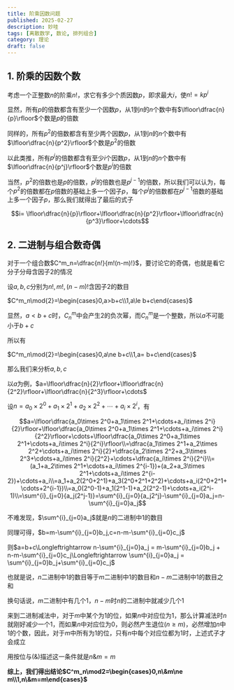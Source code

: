 ```yaml
---
title: 阶乘因数问题
published: 2025-02-27
description: 妙哇
tags: [离散数学, 数论, 排列组合]
category: 理论
draft: false
---
```


## 1. 阶乘的因数个数

考虑一个正整数$n$的阶乘$n!$，求它有多少个质因数$p$，即求最大$i$，使$n!=kp^i$

显然，所有$p$的倍数都含有至少一个因数$p$，从$1$到$n$的$n$个数中有$\lfloor\dfrac{n}{p}\rfloor$个数是$p$的倍数

同样的，所有$p^2$的倍数都含有至少两个因数$p$，从$1$到$n$的$n$个数中有$\lfloor\dfrac{n}{p^2}\rfloor$个数是$p^2$的倍数

以此类推，所有$p^j$的倍数都含有至少$i$个因数$p$，从$1$到$n$的$n$个数中有$\lfloor\dfrac{n}{p^j}\rfloor$个数是$p^i$的倍数

当然，$p^2$的倍数也是$p$的倍数，$p^j$的倍数也是$p^{j-1}$的倍数，所以我们可以认为，每个$p^2$的倍数都在$p$倍数的基础上多一个因子$p$，每个$p^{j}$的倍数都在$p^{j-1}$倍数的基础上多一个因子$p$，那么我们就得出了最后的式子

$$i= \lfloor\dfrac{n}{p}\rfloor+\lfloor\dfrac{n}{p^2}\rfloor+\lfloor\dfrac{n}{p^3}\rfloor+\cdots$$

## 2. 二进制与组合数奇偶

对于一个组合数$C^m_n=\dfrac{n!}{m!(n-m)!}$，要讨论它的奇偶，也就是看它分子分母含因子$2$的情况

设$a,b,c$分别为$n!,m!,(n-m)!$含因子$2$的数目

$C^m_n\mod{2}=\begin{cases}0,a>b+c\\1,a\le b+c\end{cases}$

显然，$a<b+c$时，$C^m_n$中会产生$2$的负次幂，而$C^m_n$是一个整数，所以$a$不可能小于$b+c$

所以有

$C^m_n\mod{2}=\begin{cases}0,a\ne b+c\\1,a= b+c\end{cases}$

那么我们来分析$a,b,c$

以$a$为例，$a=\lfloor\dfrac{n}{2}\rfloor+\lfloor\dfrac{n}{2^2}\rfloor+\lfloor\dfrac{n}{2^3}\rfloor+\cdots$

设$n=a_0\times 2^0+a_1\times 2^1+a_2\times 2^2+\cdots+a_i\times 2^i$，有

$$a=\lfloor\dfrac{a_0\times 2^0+a_1\times 2^1+\cdots+a_i\times 2^i}{2}\rfloor+\lfloor\dfrac{a_0\times 2^0+a_1\times 2^1+\cdots+a_i\times 2^i}{2^2}\rfloor+\cdots+\lfloor\dfrac{a_0\times 2^0+a_1\times 2^1+\cdots+a_i\times 2^i}{2^i}\rfloor\\=\dfrac{a_1\times 2^1+a_2\times 2^2+\cdots+a_i\times 2^i}{2}+\dfrac{a_2\times 2^2+a_3\times 2^3+\cdots+a_i\times 2^i}{2^2}+\cdots+\dfrac{a_i\times 2^i}{2^i}\\=(a_1+a_2\times 2^1+\cdots+a_i\times 2^{i-1})+(a_2+a_3\times 2^1+\cdots+a_i\times 2^{i-2})+\cdots+a_i\\=a_1+a_2(2^0+2^1)+a_3(2^0+2^1+2^2)+\cdots+a_i(2^0+2^1+\cdots+2^{i-1})\\=a_0(2^0-1)+a_1(2^1-1)+a_2(2^2-1)+\cdots+a_i(2^i-1)\\=\sum^{i}_{j=0}{a_j(2^j-1)}=\sum^{i}_{j=0}{a_j2^j}-\sum^{i}_{j=0}a_j=n-\sum^{i}_{j=0}a_j$$

不难发现，$\sum^{i}_{j=0}a_j$就是$n$的二进制中$1$的数目

同理可得，$b=m-\sum^{i}_{j=0}b_j,c=n-m-\sum^{i}_{j=0}c_j$

则$a=b+c\Longleftrightarrow n-\sum^{i}_{j=0}a_j = m-\sum^{i}_{j=0}b_j + n-m-\sum^{i}_{j=0}c_j\Longleftrightarrow \sum^{i}_{j=0}a_j = \sum^{i}_{j=0}b_j+\sum^{i}_{j=0}c_j$

也就是说，$n$二进制中$1$的数目等于$m$二进制中$1$的数目和$n-m$二进制中$1$的数目之和

换句话说，$m$二进制中有几个$1$，$n-m$时$n$的二进制中就减少几个$1$

来到二进制减法中，对于$m$中某个为$1$的位，如果$n$中对应位为$1$，那么计算减法时$n$就刚好减少一个$1$，而如果$n$中对应位为$0$，则必然产生退位$(n\ge m)$，必然增加$n$中$1$的个数，因此，对于$m$中所有为$1$的位，只有$n$中每个对应位都为$1$时，上述式子才会成立

用按位与$(\&)$描述这一条件就是$n\&m=m$

**综上，我们得出结论$C^m_n\mod2=\begin{cases}0,n\&m\ne m\\1,n\&m=m\end{cases}$**